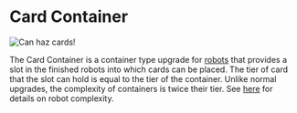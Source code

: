 # Card Container

![Can haz cards!](oredict:oc:cardContainer1)

The Card Container is a container type upgrade for [robots](../block/robot.md) that provides a slot in the finished robots into which cards can be placed. The tier of card that the slot can hold is equal to the tier of the container. Unlike normal upgrades, the complexity of containers is twice their tier. See [here](../block/robot.md) for details on robot complexity.
